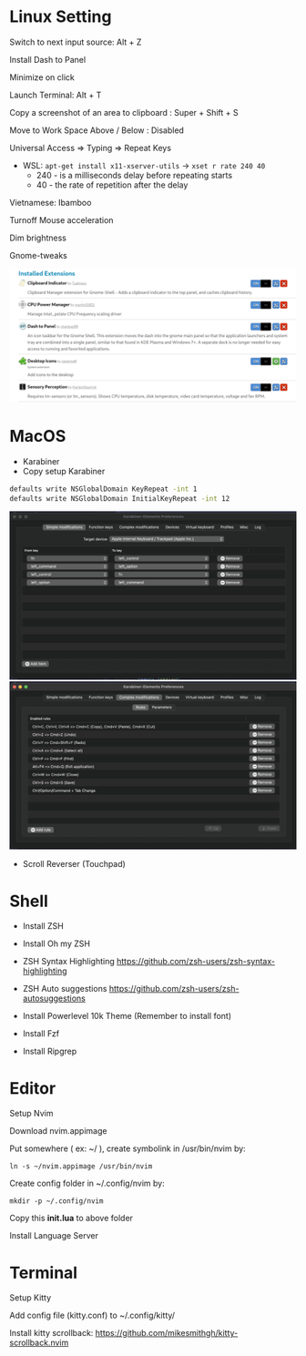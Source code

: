 # Linux Setting
Switch to next input source: Alt + Z

Install Dash to Panel

Minimize on click

Launch Terminal: Alt + T

Copy a screenshot of an area to clipboard : Super + Shift + S

Move to Work Space Above / Below : Disabled

Universal Access => Typing => Repeat Keys
- WSL: `apt-get install x11-xserver-utils` -> `xset r rate 240 40`
  - 240 - is a milliseconds delay before repeating starts
  - 40 - the rate of repetition after the delay

Vietnamese: Ibamboo

Turnoff Mouse acceleration

Dim brightness

Gnome-tweaks


![](assets/extensions.png)

# MacOS

- Karabiner
- Copy setup Karabiner
``` bash
defaults write NSGlobalDomain KeyRepeat -int 1
defaults write NSGlobalDomain InitialKeyRepeat -int 12
```
![](assets/mac_os_keyboard.png)
![](assets/shortcut.png)
- Scroll Reverser (Touchpad)
# Shell

- Install ZSH

- Install Oh my ZSH
- ZSH Syntax Highlighting https://github.com/zsh-users/zsh-syntax-highlighting
- ZSH Auto suggestions https://github.com/zsh-users/zsh-autosuggestions
- Install Powerlevel 10k Theme (Remember to install font)

- Install Fzf

- Install Ripgrep


# Editor
Setup Nvim

Download nvim.appimage

Put somewhere ( ex: ~/ ), create symbolink in /usr/bin/nvim by:
```
ln -s ~/nvim.appimage /usr/bin/nvim
```

Create config folder in ~/.config/nvim by: 
```
mkdir -p ~/.config/nvim
```

Copy this **init.lua** to above folder

Install Language Server

# Terminal
Setup Kitty

Add config file (kitty.conf) to ~/.config/kitty/

Install kitty scrollback: https://github.com/mikesmithgh/kitty-scrollback.nvim
